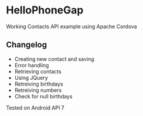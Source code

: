 HelloPhoneGap
=============

Working Contacts API example using Apache Cordova

Changelog
-----
* Creating new contact and saving
* Error handling
* Retrieving contacts
* Using JQuery
* Retreiving birthdays
* Retreiving numbers
* Check for null birthdays


Tested on Android API 7
